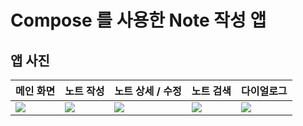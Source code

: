 # Compose 를 사용한 Note 작성 앱

## 앱 사진
|메인 화면|노트 작성|노트 상세 / 수정|노트 검색|다이얼로그|
|---|---|---|---|---|
|<img src="https://user-images.githubusercontent.com/74344026/193970484-d138d641-4e16-48d7-abb7-58c723cfc1eb.jpg" />|<img src="https://user-images.githubusercontent.com/74344026/193970601-ed0d6243-1f72-45d6-bead-6851676e5170.jpg" />|<img src="https://user-images.githubusercontent.com/74344026/193970736-a487e995-dcdb-4ea7-993c-59c71d8eb32c.jpg" />|<img src="https://user-images.githubusercontent.com/74344026/193970814-a5506542-3215-40e3-a112-12e4511f7e15.jpg" />|<img src="https://user-images.githubusercontent.com/74344026/193971015-a7b7f1fd-a5e0-48fd-951e-78a1e3c254fb.jpg" />|

